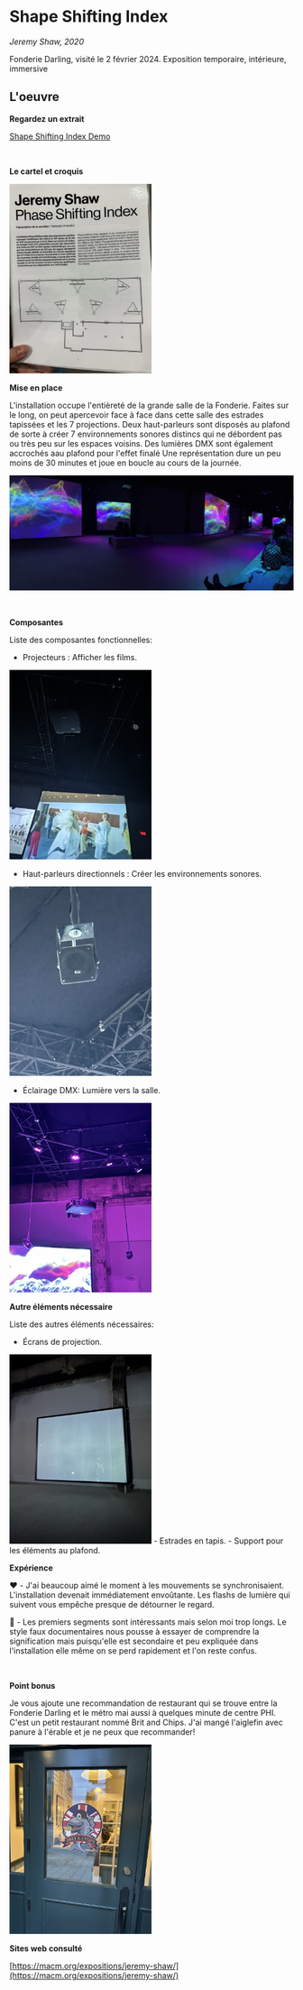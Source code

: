 # Shape Shifting Index
*Jeremy Shaw, 2020*

Fonderie Darling, visité le 2 février 2024.
Exposition temporaire, intérieure, immersive

## L'oeuvre

**Regardez un extrait**

[Shape Shifting Index Demo](https://github.com/RaphBarniques/H24_V11_inspirations_DUMONT/blob/f16acf5aaed2317410047b6177f62c90a76b6437/JEREMY_SHAW_shape_shifting_index/medias/resto_porte.png)

<br>

**Le cartel et croquis**

<img src="https://github.com/RaphBarniques/H24_V11_inspirations_DUMONT/blob/f16acf5aaed2317410047b6177f62c90a76b6437/JEREMY_SHAW_shape_shifting_index/medias/cartel_croquis.png" width="50%">

<br>

**Mise en place**

L'installation occupe l'entièreté de la grande salle de la Fonderie. Faites sur le long, on peut apercevoir face à face dans cette salle des estrades tapissées et les 7 projections. Deux haut-parleurs sont disposés au plafond de sorte à créer 7 environnements sonores distincs qui ne débordent pas ou très peu sur les espaces voisins. Des lumières DMX sont également accrochés aau plafond pour l'effet finalé Une représentation dure un peu moins de 30 minutes et joue en boucle au cours de la journée.

![Installation](https://github.com/RaphBarniques/H24_V11_inspirations_DUMONT/blob/f16acf5aaed2317410047b6177f62c90a76b6437/JEREMY_SHAW_shape_shifting_index/medias/pano_oeuvre.png)

<br>

**Composantes**

Liste des composantes fonctionnelles:

- Projecteurs : Afficher les films.
<img src="https://github.com/RaphBarniques/H24_V11_inspirations_DUMONT/blob/f16acf5aaed2317410047b6177f62c90a76b6437/JEREMY_SHAW_shape_shifting_index/medias/ecran_projecteur.png" width="50%">

- Haut-parleurs directionnels  : Créer les environnements sonores.
<img src="https://github.com/RaphBarniques/H24_V11_inspirations_DUMONT/blob/f16acf5aaed2317410047b6177f62c90a76b6437/JEREMY_SHAW_shape_shifting_index/medias/haut_parleur.png" width="50%">

- Éclairage DMX: Lumière vers la salle.
<img src="https://github.com/RaphBarniques/H24_V11_inspirations_DUMONT/blob/f16acf5aaed2317410047b6177f62c90a76b6437/JEREMY_SHAW_shape_shifting_index/medias/lumieres_dmx_plafond.png" width="50%">

**Autre éléments nécessaire**

Liste des autres éléments nécessaires: 

- Écrans de projection.
<img src="https://github.com/RaphBarniques/H24_V11_inspirations_DUMONT/blob/f16acf5aaed2317410047b6177f62c90a76b6437/JEREMY_SHAW_shape_shifting_index/medias/ecran_projection.png" width="50%">
- Estrades en tapis.
- Support pour les éléments au plafond.

<br>

**Expérience**

❤️ - J'ai beaucoup aimé le moment à les mouvements se synchronisaient. L'installation devenait immédiatement envoûtante. Les flashs de lumière qui suivent vous empêche presque de détourner le regard.
  
🤔 - Les premiers segments sont intéressants mais selon moi trop longs. Le style faux documentaires nous pousse à essayer de comprendre la signification mais puisqu'elle est secondaire et peu expliquée dans l'installation elle même on se perd rapidement et l'on reste confus.

<br>

**Point bonus**

Je vous ajoute une recommandation de restaurant qui se trouve entre la Fonderie Darling et le métro mai aussi à quelques minute de centre PHI. C'est un petit restaurant nommé Brit and Chips. J'ai mangé l'aiglefin avec panure à l'érable et je ne peux que recommander! 

<img src="https://github.com/RaphBarniques/H24_V11_inspirations_DUMONT/blob/f16acf5aaed2317410047b6177f62c90a76b6437/JEREMY_SHAW_shape_shifting_index/medias/resto_porte.png" width="50%">

<br>

**Sites web consulté**

[https://macm.org/expositions/jeremy-shaw/](https://macm.org/expositions/jeremy-shaw/)
